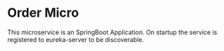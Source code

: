 # Order Micro

This microservice is an SpringBoot Application. On startup the service is registered to eureka-server to be discoverable.